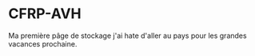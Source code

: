 # CFRP-AVH
Ma première pâge de stockage 
j'ai hate d'aller au pays pour les grandes vacances prochaine.
